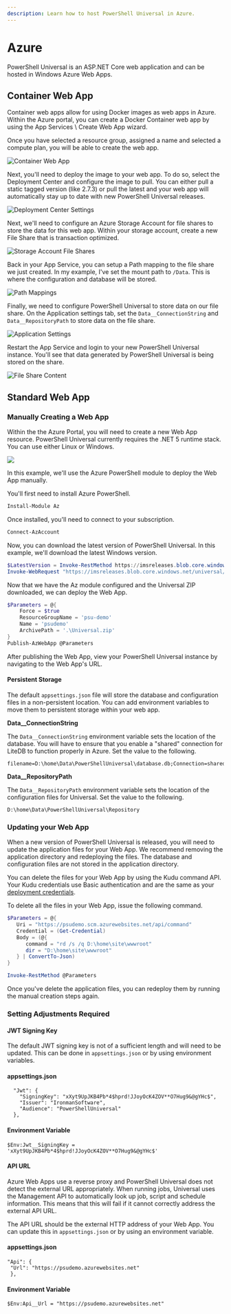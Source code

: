 ```yaml
---
description: Learn how to host PowerShell Universal in Azure.
---
```


# Azure

PowerShell Universal is an ASP.NET Core web application and can be hosted in Windows Azure Web Apps.&#x20;

## Container Web App

Container web apps allow for using Docker images as web apps in Azure. Within the Azure portal, you can create a Docker Container web app by using the App Services \ Create Web App wizard.&#x20;

Once you have selected a resource group, assigned a name and selected a compute plan, you will be able to create the web app.&#x20;

![Container Web App](<../../.gitbook/assets/image (310).png>)

Next, you'll need to deploy the image to your web app. To do so, select the Deployment Center and  configure the image to pull. You can either pull a static tagged version (like 2.7.3) or pull the latest and your web app will automatically stay up to date with new PowerShell Universal releases.&#x20;

![Deployment Center Settings](<../../.gitbook/assets/image (314).png>)

Next, we'll need to configure an Azure Storage Account for file shares to store the data for this web app. Within your storage account, create a new File Share that is transaction optimized.&#x20;

![Storage Account File Shares](<../../.gitbook/assets/image (309) (1).png>)

Back in your App Service, you can setup a Path mapping to the file share we just created. In my example, I've set the mount path to `/Data`. This is where the configuration and database will be stored.&#x20;

![Path Mappings](<../../.gitbook/assets/image (313) (1).png>)

Finally, we need to configure PowerShell Universal to store data on our file share. On the Application settings tab, set the `Data__ConnectionString` and `Data__RepositoryPath` to store data on the file share.&#x20;

![Application Settings](<../../.gitbook/assets/image (312).png>)

Restart the App Service and login to your new PowerShell Universal instance. You'll see that data generated by PowerShell Universal is being stored on the share.&#x20;

![File Share Content](<../../.gitbook/assets/image (302).png>)



## Standard Web App

### Manually Creating a Web App

Within the the Azure Portal, you will need to create a new Web App resource. PowerShell Universal currently requires the .NET 5 runtime stack. You can use either Linux or Windows.

![](<../../.gitbook/assets/image (304) (1) (1) (1) (1).png>)

In this example, we'll use the Azure PowerShell module to deploy the Web App manually.&#x20;

You'll first need to install Azure PowerShell.&#x20;

```powershell
Install-Module Az
```

Once installed, you'll need to connect to your subscription.&#x20;

```powershell
Connect-AzAccount
```

Now, you can download the latest version of PowerShell Universal. In this example, we'll download the latest Windows version.&#x20;

```powershell
$LatestVersion = Invoke-RestMethod https://imsreleases.blob.core.windows.net/universal/production/version.txt
Invoke-WebRequest "https://imsreleases.blob.core.windows.net/universal/production/$LatestVersion/Universal.win7-x64.$LatestVersion.zip" -OutFile .\Universal.zip
```

Now that we have the Az module configured and the Universal ZIP downloaded, we can deploy the Web App.&#x20;

```powershell
$Parameters = @{
    Force = $true
    ResourceGroupName = 'psu-demo'
    Name = 'psudemo'
    ArchivePath = '.\Universal.zip'
}
Publish-AzWebApp @Parameters
```

After publishing the Web App, view your PowerShell Universal instance by navigating to the Web App's URL.

#### Persistent Storage

The default `appsettings.json` file will store the database and configuration files in a non-persistent location. You can add environment variables to move them to persistent storage within your web app.&#x20;

**Data\_\_ConnectionString**

The `Data__ConnectionString` environment variable sets the location of the database. You will have to ensure that you enable a "shared" connection for LiteDB to function properly in Azure. Set the value to the following.&#x20;

```
filename=D:\home\Data\PowerShellUniversal\database.db;Connection=shared
```

**Data\_\_RepositoryPath**

The `Data__RepositoryPath` environment variable sets the location of the configuration files for Universal. Set the value to the following.&#x20;

```
D:\home\Data\PowerShellUniversal\Repository
```

### Updating your Web App

When a new version of PowerShell Universal is released, you will need to update the application files for your Web App. We recommend removing the application directory and redeploying the files. The database and configuration files are not stored in the application directory.&#x20;

You can delete the files for your Web App by using the Kudu command API. Your Kudu credentials use Basic authentication and are the same as your [deployment credentials](https://github.com/projectkudu/kudu/wiki/Deployment-credentials).



To delete all the files in your Web App, issue the following command.&#x20;

```powershell
$Parameters = @{
   Uri = "https://psudemo.scm.azurewebsites.net/api/command"
   Credential = (Get-Credential)
   Body = (@{
      command = "rd /s /q D:\home\site\wwwroot"
      dir = "D:\home\site\wwwroot"
   } | ConvertTo-Json)
}

Invoke-RestMethod @Parameters
```

Once you've delete the application files, you can redeploy them by running the manual creation steps again.

### Setting Adjustments Required

#### JWT Signing Key

The default JWT signing key is not of a sufficient length and will need to be updated. This can be done in `appsettings.json` or by using environment variables.&#x20;

#### appsettings.json

```
  "Jwt": {
    "SigningKey": "xXyt9UpJKB4Pb*4$hprd!JJoyOcK4ZOV**O7Hug9&@gYHc$",
    "Issuer": "IronmanSoftware",
    "Audience": "PowerShellUniversal"
  },
```

#### Environment Variable

```
$Env:Jwt__SigningKey = 'xXyt9UpJKB4Pb*4$hprd!JJoyOcK4ZOV**O7Hug9&@gYHc$'
```

#### API URL

Azure Web Apps use a reverse proxy and PowerShell Universal does not detect the external URL appropriately. When running jobs, Universal uses the Management API to automatically look up job, script and schedule information. This means that this will fail if it cannot correctly address the external API URL.&#x20;

The API URL should be the external HTTP address of your Web App. You can update this in `appsettings.json` or by using an environment variable.&#x20;

#### appsettings.json

```
"Api": {
 "Url": "https://psudemo.azurewebsites.net"
 },
```

#### Environment Variable

```
$Env:Api__Url = "https://psudemo.azurewebsites.net"
```
